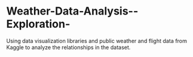 # Weather-Data-Analysis--Exploration-
Using data visualization libraries and public weather and flight data from Kaggle to analyze the relationships in the dataset.
